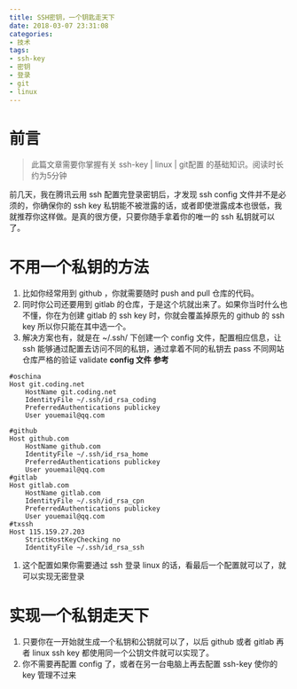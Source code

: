 ```yaml
---
title: SSH密钥，一个钥匙走天下
date: 2018-03-07 23:31:08
categories:
- 技术
tags:
- ssh-key
- 密钥
- 登录
- git
- linux
---
```

# 前言

> 此篇文章需要你掌握有关 ssh-key | linux | git配置 的基础知识。阅读时长约为5分钟

前几天，我在腾讯云用 ssh 配置完登录密钥后，才发现 ssh config 文件并不是必须的，你确保你的 ssh key 私钥能不被泄露的话，或者即使泄露成本也很低，我就推荐你这样做。是真的很方便，只要你随手拿着你的唯一的 ssh 私钥就可以了。
<!--more-->
# 不用一个私钥的方法

1. 比如你经常用到 github ，你就需要随时 push and pull 仓库的代码。
1. 同时你公司还要用到 gitlab 的仓库，于是这个坑就出来了。如果你当时什么也不懂，你在为创建 gitlab 的 ssh key 时，你就会覆盖掉原先的 github 的 ssh key 所以你只能在其中选一个。
1. 解决方案也有，就是在 ~/.ssh/ 下创建一个 config 文件，配置相应信息，让 ssh 能够通过配置去访问不同的私钥，通过拿着不同的私钥去 pass 不同网站仓库严格的验证 validate
**config 文件 参考**
```
#oschina  
Host git.coding.net
    HostName git.coding.net
    IdentityFile ~/.ssh/id_rsa_coding
    PreferredAuthentications publickey
    User youemail@qq.com

#github
Host github.com
    HostName github.com
    IdentityFile ~/.ssh/id_rsa_home
    PreferredAuthentications publickey
    User youemail@qq.com
#gitlab
Host gitlab.com
    HostName gitlab.com
    IdentityFile ~/.ssh/id_rsa_cpn
    PreferredAuthentications publickey
    User youemail@qq.com
#txssh
Host 115.159.27.203
    StrictHostKeyChecking no
    IdentityFile ~/.ssh/id_rsa_ssh
```
1. 这个配置如果你需要通过 ssh 登录 linux 的话，看最后一个配置就可以了，就可以实现无密登录

# 实现一个私钥走天下

1. 只要你在一开始就生成一个私钥和公钥就可以了，以后 github 或者 gitlab 再者 linux ssh key 都使用同一个公钥文件就可以实现了。
1. 你不需要再配置 config 了，或者在另一台电脑上再去配置 ssh-key 使你的 key 管理不过来
